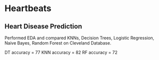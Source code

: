 # Heartbeats

## Heart Disease Prediction
Performed EDA and compared KNNs, Decision Trees, Logistic Regression, Naive Bayes, Random Forest on Cleveland Database.

DT accuracy = 77
KNN accuracy = 82
RF accuracy = 72


